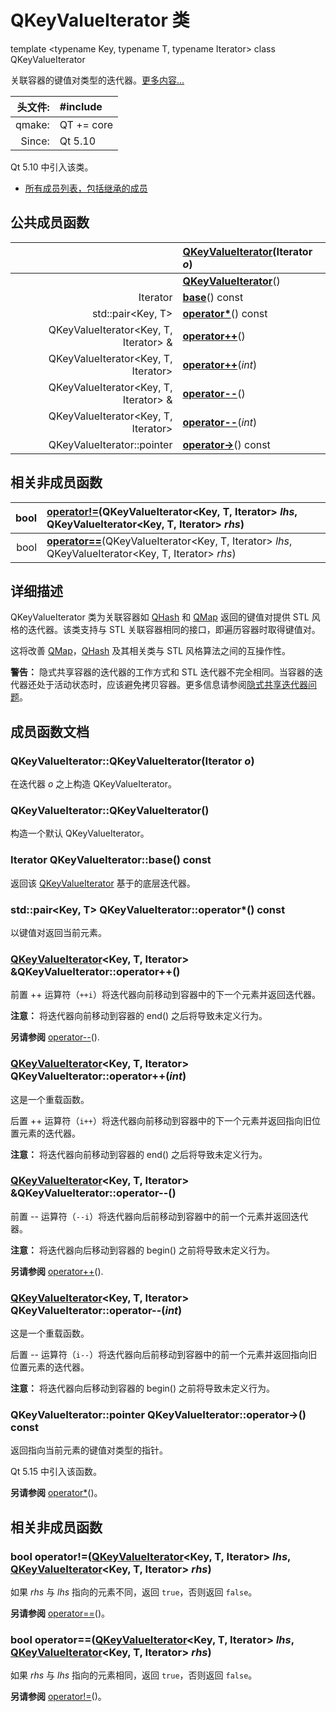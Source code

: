 # QKeyValueIterator 类

template <typename Key, typename T, typename Iterator> class QKeyValueIterator

关联容器的键值对类型的迭代器。[更多内容...](QKeyValueIterator.md#详细描述)

| 头文件: | #include <QKeyValueIterator> |
| -------: | :---------------------------- |
| qmake:  | QT += core                   |
| Since:  | Qt 5.10                      |

Qt 5.10 中引入该类。

- [所有成员列表，包括继承的成员](../../K/QKeyValueIterator/QKeyValueIterator-members.md)



## 公共成员函数

|                                       | **[QKeyValueIterator](QKeyValueIterator.md#qkeyvalueiteratorqkeyvalueiteratoriterator-o)**(Iterator *o*) |
| -------------------------------------: | :------------------------------------------------------------ |
|                                       | **[QKeyValueIterator](QKeyValueIterator.md#qkeyvalueiteratorqkeyvalueiterator)**() |
| Iterator                              | **[base](QKeyValueIterator.md#iterator-qkeyvalueiteratorbase-const)**() const |
| std::pair<Key, T>                     | **[operator\*](QKeyValueIterator.md#stdpairkey-t-qkeyvalueiteratoroperator-const)**() const |
| QKeyValueIterator<Key, T, Iterator> & | **[operator++](QKeyValueIterator.md#qkeyvalueiteratorkey-t-iterator-qkeyvalueiteratoroperator)**() |
| QKeyValueIterator<Key, T, Iterator>   | **[operator++](QKeyValueIterator.md#qkeyvalueiteratorkey-t-iterator-qkeyvalueiteratoroperatorint)**(*int*) |
| QKeyValueIterator<Key, T, Iterator> & | **[operator--](QKeyValueIterator.md#qkeyvalueiteratorkey-t-iterator-qkeyvalueiteratoroperator--)**() |
| QKeyValueIterator<Key, T, Iterator>   | **[operator--](QKeyValueIterator.md#qkeyvalueiteratorkey-t-iterator-qkeyvalueiteratoroperator--int)**(*int*) |
| QKeyValueIterator::pointer            | **[operator->](QKeyValueIterator.md#qkeyvalueiteratorpointer-qkeyvalueiteratoroperator--const)**() const |



## 相关非成员函数

| bool | **[operator!=](QKeyValueIterator.md#bool-operatorqkeyvalueiteratorkey-t-iterator-lhs-qkeyvalueiteratorkey-t-iterator-rhs)**(QKeyValueIterator<Key, T, Iterator> *lhs*, QKeyValueIterator<Key, T, Iterator> *rhs*) |
| ----: | :------------------------------------------------------------ |
| bool | **[operator==](QKeyValueIterator.md#bool-operatorqkeyvalueiteratorkey-t-iterator-lhs-qkeyvalueiteratorkey-t-iterator-rhs-1)**(QKeyValueIterator<Key, T, Iterator> *lhs*, QKeyValueIterator<Key, T, Iterator> *rhs*) |



## 详细描述

QKeyValueIterator 类为关联容器如 [QHash](https://doc.qt.io/qt-5/qhash.html#qhash) 和 [QMap](../../M/QMap/QMap.md) 返回的键值对提供 STL 风格的迭代器。该类支持与 STL 关联容器相同的接口，即遍历容器时取得键值对。

这将改善 [QMap](../../M/QMap/QMap.md)，[QHash](https://doc.qt.io/qt-5/qhash.html#qhash) 及其相关类与 STL 风格算法之间的互操作性。

**警告：** 隐式共享容器的迭代器的工作方式和 STL 迭代器不完全相同。当容器的迭代器还处于活动状态时，应该避免拷贝容器。更多信息请参阅[隐式共享迭代器问题](../../C/Container_Classes/Container_Classes.md#隐式共享迭代器问题)。

## 成员函数文档

### QKeyValueIterator::QKeyValueIterator(Iterator *o*)

在迭代器 *o* 之上构造 QKeyValueIterator。

### QKeyValueIterator::QKeyValueIterator()

构造一个默认 QKeyValueIterator。

### Iterator QKeyValueIterator::base() const

返回该 [QKeyValueIterator](../../K/QKeyValueIterator/QKeyValueIterator.md) 基于的底层迭代器。

### std::pair<Key, T> QKeyValueIterator::operator*() const

以键值对返回当前元素。

### [QKeyValueIterator](QKeyValueIterator.md#qkeyvalueiteratorqkeyvalueiterator)<Key, T, Iterator> &QKeyValueIterator::operator++()

前置 ++ 运算符（`++i`）将迭代器向前移动到容器中的下一个元素并返回迭代器。

**注意：** 将迭代器向前移动到容器的 end() 之后将导致未定义行为。

**另请参阅** [operator--](QKeyValueIterator.md#qkeyvalueiteratorkey-t-iterator-qkeyvalueiteratoroperator--)().

### [QKeyValueIterator](QKeyValueIterator.md#qkeyvalueiteratorqkeyvalueiterator)<Key, T, Iterator> QKeyValueIterator::operator++(*int*)

这是一个重载函数。

后置 ++ 运算符（`i++`）将迭代器向前移动到容器中的下一个元素并返回指向旧位置元素的迭代器。

**注意：** 将迭代器向前移动到容器的 end() 之后将导致未定义行为。

### [QKeyValueIterator](QKeyValueIterator.md#qkeyvalueiteratorqkeyvalueiterator)<Key, T, Iterator> &QKeyValueIterator::operator--()

前置 -- 运算符（`--i`）将迭代器向后前移动到容器中的前一个元素并返回迭代器。

**注意：** 将迭代器向后移动到容器的 begin() 之前将导致未定义行为。

**另请参阅** [operator++](QKeyValueIterator.md#qkeyvalueiteratorkey-t-iterator-qkeyvalueiteratoroperator)().

### [QKeyValueIterator](QKeyValueIterator.md#qkeyvalueiteratorqkeyvalueiterator)<Key, T, Iterator> QKeyValueIterator::operator--(*int*)

这是一个重载函数。

后置 -- 运算符（`i--`）将迭代器向后前移动到容器中的前一个元素并返回指向旧位置元素的迭代器。

**注意：** 将迭代器向后移动到容器的 begin() 之前将导致未定义行为。

### QKeyValueIterator::pointer QKeyValueIterator::operator->() const

返回指向当前元素的键值对类型的指针。

Qt 5.15 中引入该函数。

**另请参阅** [operator*](QKeyValueIterator.md#stdpairkey-t-qkeyvalueiteratoroperator-const)()。

## 相关非成员函数

### bool operator!=([QKeyValueIterator](QKeyValueIterator.md#qkeyvalueiteratorqkeyvalueiterator)<Key, T, Iterator> *lhs*, [QKeyValueIterator](QKeyValueIterator.md#qkeyvalueiteratorqkeyvalueiterator)<Key, T, Iterator> *rhs*)

如果 *rhs* 与 *lhs* 指向的元素不同，返回 `true`，否则返回 `false`。

**另请参阅** [operator==](QKeyValueIterator.md#bool-operatorqkeyvalueiteratorkey-t-iterator-lhs-qkeyvalueiteratorkey-t-iterator-rhs-1)()。

### bool operator==([QKeyValueIterator](QKeyValueIterator.md#qkeyvalueiteratorqkeyvalueiterator)<Key, T, Iterator> *lhs*, [QKeyValueIterator](QKeyValueIterator.md#qkeyvalueiteratorqkeyvalueiterator)<Key, T, Iterator> *rhs*)

如果 *rhs* 与 *lhs* 指向的元素相同，返回 `true`，否则返回 `false`。

**另请参阅** [operator!=](QKeyValueIterator.md#bool-operatorqkeyvalueiteratorkey-t-iterator-lhs-qkeyvalueiteratorkey-t-iterator-rhs)()。